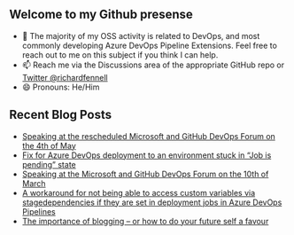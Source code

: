 ## Welcome to my Github presense

- 💬 The majority of my OSS activity is related to DevOps, and most commonly developing Azure DevOps Pipeline Extensions. Feel free to reach out to me on this subject if you think I can help.
- 📫 Reach me via the Discussions area of the appropriate GitHub repo or [Twitter @richardfennell](https://twitter.com/richardfennell)
- 😄 Pronouns: He/Him

## Recent Blog Posts
<!-- BLOG-POST-LIST:START -->
- [Speaking at the rescheduled Microsoft and GitHub DevOps Forum on the 4th of May](https://blogs.blackmarble.co.uk/rfennell/2022/04/07/speaking-at-the-rescheduled-microsoft-and-github-devops-forum-on-the-4th-of-may/)
- [Fix for Azure DevOps deployment to an environment stuck in “Job is pending” state](https://blogs.blackmarble.co.uk/rfennell/2022/04/07/fixe-for-azure-devops-deployment-to-an-environment-stuck-in-job-is-pending-state%ef%bf%bc%ef%bf%bc%ef%bf%bc/)
- [Speaking at the Microsoft and GitHub DevOps Forum on the 10th of March](https://blogs.blackmarble.co.uk/rfennell/2022/03/03/speaking-at-the-microsoft-and-github-devops-forum-on-the-10th-of-march/)
- [A workaround for not being able to access custom variables via stagedependencies if they are set in deployment jobs in Azure DevOps Pipelines](https://blogs.blackmarble.co.uk/rfennell/2022/02/19/a-workaround-for-not-being-able-to-access-custom-variables-via-stagedependencies-if-they-are-set-in-deployment-jobs-in-azure-devops-pipelines/)
- [The importance of blogging – or how to do your future self a favour](https://blogs.blackmarble.co.uk/rfennell/2022/01/14/the-importance-of-blogging-or-how-to-do-your-future-self-a-favour/)
<!-- BLOG-POST-LIST:END -->


<!--
**rfennell/rfennell** is a ✨ _special_ ✨ repository because its `README.md` (this file) appears on your GitHub profile.

Here are some ideas to get you started:

- 🔭 I’m currently working on ...
- 🌱 I’m currently learning ...
- 👯 I’m looking to collaborate on ...
- 🤔 I’m looking for help with ...
- 💬 Ask me about ...
- 📫 How to reach me: ...
- 😄 Pronouns: ...
- ⚡ Fun fact: ...
-->

